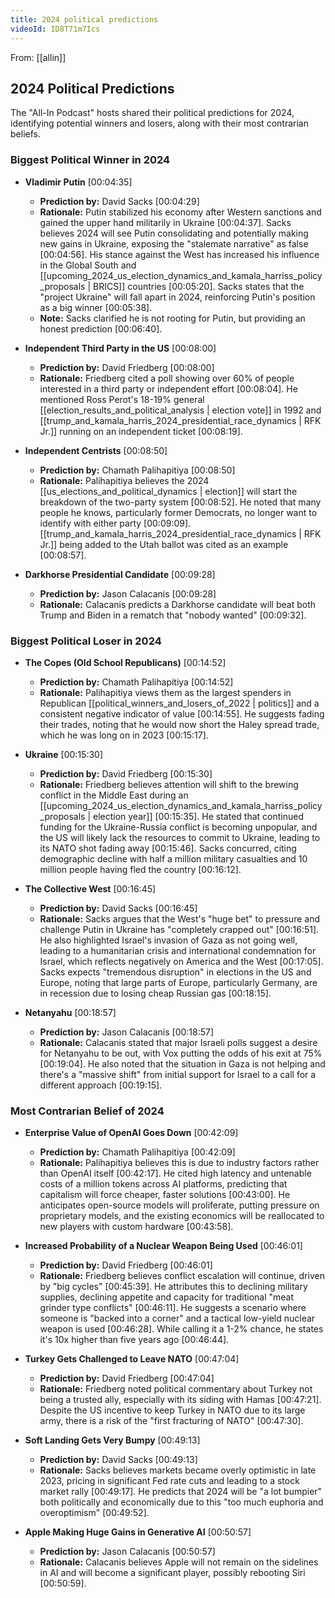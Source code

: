 ```yaml
---
title: 2024 political predictions
videoId: ID8T71m7Ics
---
```


From: [[allin]] <br/> 
## 2024 Political Predictions

The "All-In Podcast" hosts shared their political predictions for 2024, identifying potential winners and losers, along with their most contrarian beliefs.

### Biggest Political Winner in 2024

*   **Vladimir Putin** <a class="yt-timestamp" data-t="00:04:35">[00:04:35]</a>
    *   **Prediction by:** David Sacks <a class="yt-timestamp" data-t="00:04:29">[00:04:29]</a>
    *   **Rationale:** Putin stabilized his economy after Western sanctions and gained the upper hand militarily in Ukraine <a class="yt-timestamp" data-t="00:04:37">[00:04:37]</a>. Sacks believes 2024 will see Putin consolidating and potentially making new gains in Ukraine, exposing the "stalemate narrative" as false <a class="yt-timestamp" data-t="00:04:56">[00:04:56]</a>. His stance against the West has increased his influence in the Global South and [[upcoming_2024_us_election_dynamics_and_kamala_harriss_policy_proposals | BRICS]] countries <a class="yt-timestamp" data-t="00:05:20">[00:05:20]</a>. Sacks states that the "project Ukraine" will fall apart in 2024, reinforcing Putin's position as a big winner <a class="yt-timestamp" data-t="00:05:38">[00:05:38]</a>.
    *   **Note:** Sacks clarified he is not rooting for Putin, but providing an honest prediction <a class="yt-timestamp" data-t="00:06:40">[00:06:40]</a>.

*   **Independent Third Party in the US** <a class="yt-timestamp" data-t="00:08:00">[00:08:00]</a>
    *   **Prediction by:** David Friedberg <a class="yt-timestamp" data-t="00:08:00">[00:08:00]</a>
    *   **Rationale:** Friedberg cited a poll showing over 60% of people interested in a third party or independent effort <a class="yt-timestamp" data-t="00:08:04">[00:08:04]</a>. He mentioned Ross Perot's 18-19% general [[election_results_and_political_analysis | election vote]] in 1992 and [[trump_and_kamala_harris_2024_presidential_race_dynamics | RFK Jr.]] running on an independent ticket <a class="yt-timestamp" data-t="00:08:19">[00:08:19]</a>.

*   **Independent Centrists** <a class="yt-timestamp" data-t="00:08:50">[00:08:50]</a>
    *   **Prediction by:** Chamath Palihapitiya <a class="yt-timestamp" data-t="00:08:50">[00:08:50]</a>
    *   **Rationale:** Palihapitiya believes the 2024 [[us_elections_and_political_dynamics | election]] will start the breakdown of the two-party system <a class="yt-timestamp" data-t="00:08:52">[00:08:52]</a>. He noted that many people he knows, particularly former Democrats, no longer want to identify with either party <a class="yt-timestamp" data-t="00:09:09">[00:09:09]</a>. [[trump_and_kamala_harris_2024_presidential_race_dynamics | RFK Jr.]] being added to the Utah ballot was cited as an example <a class="yt-timestamp" data-t="00:08:57">[00:08:57]</a>.

*   **Darkhorse Presidential Candidate** <a class="yt-timestamp" data-t="00:09:28">[00:09:28]</a>
    *   **Prediction by:** Jason Calacanis <a class="yt-timestamp" data-t="00:09:28">[00:09:28]</a>
    *   **Rationale:** Calacanis predicts a Darkhorse candidate will beat both Trump and Biden in a rematch that "nobody wanted" <a class="yt-timestamp" data-t="00:09:32">[00:09:32]</a>.

### Biggest Political Loser in 2024

*   **The Copes (Old School Republicans)** <a class="yt-timestamp" data-t="00:14:52">[00:14:52]</a>
    *   **Prediction by:** Chamath Palihapitiya <a class="yt-timestamp" data-t="00:14:52">[00:14:52]</a>
    *   **Rationale:** Palihapitiya views them as the largest spenders in Republican [[political_winners_and_losers_of_2022 | politics]] and a consistent negative indicator of value <a class="yt-timestamp" data-t="00:14:55">[00:14:55]</a>. He suggests fading their trades, noting that he would now short the Haley spread trade, which he was long on in 2023 <a class="yt-timestamp" data-t="00:15:17">[00:15:17]</a>.

*   **Ukraine** <a class="yt-timestamp" data-t="00:15:30">[00:15:30]</a>
    *   **Prediction by:** David Friedberg <a class="yt-timestamp" data-t="00:15:30">[00:15:30]</a>
    *   **Rationale:** Friedberg believes attention will shift to the brewing conflict in the Middle East during an [[upcoming_2024_us_election_dynamics_and_kamala_harriss_policy_proposals | election year]] <a class="yt-timestamp" data-t="00:15:35">[00:15:35]</a>. He stated that continued funding for the Ukraine-Russia conflict is becoming unpopular, and the US will likely lack the resources to commit to Ukraine, leading to its NATO shot fading away <a class="yt-timestamp" data-t="00:15:46">[00:15:46]</a>. Sacks concurred, citing demographic decline with half a million military casualties and 10 million people having fled the country <a class="yt-timestamp" data-t="00:16:12">[00:16:12]</a>.

*   **The Collective West** <a class="yt-timestamp" data-t="00:16:45">[00:16:45]</a>
    *   **Prediction by:** David Sacks <a class="yt-timestamp" data-t="00:16:45">[00:16:45]</a>
    *   **Rationale:** Sacks argues that the West's "huge bet" to pressure and challenge Putin in Ukraine has "completely crapped out" <a class="yt-timestamp" data-t="00:16:51">[00:16:51]</a>. He also highlighted Israel's invasion of Gaza as not going well, leading to a humanitarian crisis and international condemnation for Israel, which reflects negatively on America and the West <a class="yt-timestamp" data-t="00:17:05">[00:17:05]</a>. Sacks expects "tremendous disruption" in elections in the US and Europe, noting that large parts of Europe, particularly Germany, are in recession due to losing cheap Russian gas <a class="yt-timestamp" data-t="00:18:15">[00:18:15]</a>.

*   **Netanyahu** <a class="yt-timestamp" data-t="00:18:57">[00:18:57]</a>
    *   **Prediction by:** Jason Calacanis <a class="yt-timestamp" data-t="00:18:57">[00:18:57]</a>
    *   **Rationale:** Calacanis stated that major Israeli polls suggest a desire for Netanyahu to be out, with Vox putting the odds of his exit at 75% <a class="yt-timestamp" data-t="00:19:04">[00:19:04]</a>. He also noted that the situation in Gaza is not helping and there's a "massive shift" from initial support for Israel to a call for a different approach <a class="yt-timestamp" data-t="00:19:15">[00:19:15]</a>.

### Most Contrarian Belief of 2024

*   **Enterprise Value of OpenAI Goes Down** <a class="yt-timestamp" data-t="00:42:09">[00:42:09]</a>
    *   **Prediction by:** Chamath Palihapitiya <a class="yt-timestamp" data-t="00:42:09">[00:42:09]</a>
    *   **Rationale:** Palihapitiya believes this is due to industry factors rather than OpenAI itself <a class="yt-timestamp" data-t="00:42:17">[00:42:17]</a>. He cited high latency and untenable costs of a million tokens across AI platforms, predicting that capitalism will force cheaper, faster solutions <a class="yt-timestamp" data-t="00:43:00">[00:43:00]</a>. He anticipates open-source models will proliferate, putting pressure on proprietary models, and the existing economics will be reallocated to new players with custom hardware <a class="yt-timestamp" data-t="00:43:58">[00:43:58]</a>.

*   **Increased Probability of a Nuclear Weapon Being Used** <a class="yt-timestamp" data-t="00:46:01">[00:46:01]</a>
    *   **Prediction by:** David Friedberg <a class="yt-timestamp" data-t="00:46:01">[00:46:01]</a>
    *   **Rationale:** Friedberg believes conflict escalation will continue, driven by "big cycles" <a class="yt-timestamp" data-t="00:45:39">[00:45:39]</a>. He attributes this to declining military supplies, declining appetite and capacity for traditional "meat grinder type conflicts" <a class="yt-timestamp" data-t="00:46:11">[00:46:11]</a>. He suggests a scenario where someone is "backed into a corner" and a tactical low-yield nuclear weapon is used <a class="yt-timestamp" data-t="00:46:28">[00:46:28]</a>. While calling it a 1-2% chance, he states it's 10x higher than five years ago <a class="yt-timestamp" data-t="00:46:44">[00:46:44]</a>.

*   **Turkey Gets Challenged to Leave NATO** <a class="yt-timestamp" data-t="00:47:04">[00:47:04]</a>
    *   **Prediction by:** David Friedberg <a class="yt-timestamp" data-t="00:47:04">[00:47:04]</a>
    *   **Rationale:** Friedberg noted political commentary about Turkey not being a trusted ally, especially with its siding with Hamas <a class="yt-timestamp" data-t="00:47:21">[00:47:21]</a>. Despite the US incentive to keep Turkey in NATO due to its large army, there is a risk of the "first fracturing of NATO" <a class="yt-timestamp" data-t="00:47:30">[00:47:30]</a>.

*   **Soft Landing Gets Very Bumpy** <a class="yt-timestamp" data-t="00:49:13">[00:49:13]</a>
    *   **Prediction by:** David Sacks <a class="yt-timestamp" data-t="00:49:13">[00:49:13]</a>
    *   **Rationale:** Sacks believes markets became overly optimistic in late 2023, pricing in significant Fed rate cuts and leading to a stock market rally <a class="yt-timestamp" data-t="00:49:17">[00:49:17]</a>. He predicts that 2024 will be "a lot bumpier" both politically and economically due to this "too much euphoria and overoptimism" <a class="yt-timestamp" data-t="00:49:52">[00:49:52]</a>.

*   **Apple Making Huge Gains in Generative AI** <a class="yt-timestamp" data-t="00:50:57">[00:50:57]</a>
    *   **Prediction by:** Jason Calacanis <a class="yt-timestamp" data-t="00:50:57">[00:50:57]</a>
    *   **Rationale:** Calacanis believes Apple will not remain on the sidelines in AI and will become a significant player, possibly rebooting Siri <a class="yt-timestamp" data-t="00:50:59">[00:50:59]</a>.